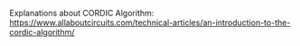 Explanations about CORDIC Algorithm:
https://www.allaboutcircuits.com/technical-articles/an-introduction-to-the-cordic-algorithm/
